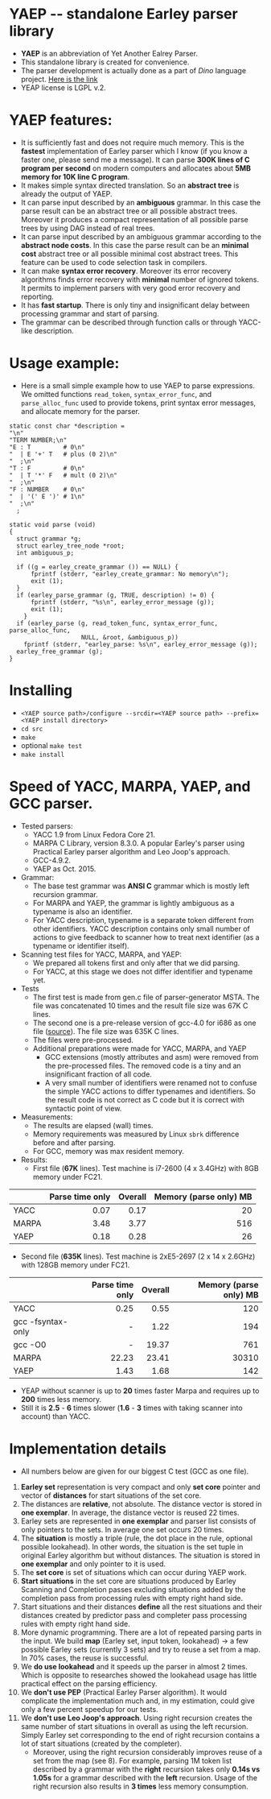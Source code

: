 # YAEP -- standalone Earley parser library
  * **YAEP** is an abbreviation of Yet Another Ealrey Parser.
  * This standalone library is created for convenience.
  * The parser development is actually done as a part of *Dino* language project.
    [Here is the link](https://github.com/dino-lang/dino)
  * YEAP license is LGPL v.2. 
# YAEP features:
  * It is sufficiently fast and does not require much memory.
    This is the **fastest** implementation of Earley parser which I
    know (if you know a faster one, please send me a message). It can parse **300K lines of
    C program per second** on modern computers
    and allocates about **5MB memory for 10K line C program**.
  * It makes simple syntax directed translation.  So an
    **abstract tree** is already the output of YAEP.
  * It can parse input described by an **ambiguous** grammar.  In
    this case the parse result can be an abstract tree or all
    possible abstract trees.  Moreover it produces a compact
    representation of all possible parse trees by using DAG instead
    of real trees.
  * It can parse input described by an ambiguous grammar
    according to the **abstract node costs**.  In this case the parse
    result can be an **minimal cost** abstract tree or all possible
    minimal cost abstract trees.  This feature can be used to code
    selection task in compilers.
  * It can make **syntax error recovery**.  Moreover its error
    recovery algorithms finds error recovery with **minimal** number of
    ignored tokens.  It permits to implement parsers with very good
    error recovery and reporting.
  * It has **fast startup**.  There is only tiny and insignificant delay between
    processing grammar and start of parsing.
  * The grammar can be described through function calls or through YACC-like description.
 
# Usage example:
* Here is a small simple example how to use YAEP to parse expressions.  We omitted functions
  `read_token`, `syntax_error_func`, and `parse_alloc_func` used to provide tokens, print
  syntax error messages, and allocate memory for the parser.

```
static const char *description =
"\n"
"TERM NUMBER;\n"
"E : T         # 0\n"
"  | E '+' T   # plus (0 2)\n"
"  ;\n"
"T : F         # 0\n"
"  | T '*' F   # mult (0 2)\n"
"  ;\n"
"F : NUMBER    # 0\n"
"  | '(' E ')' # 1\n"
"  ;\n"
  ;

static void parse (void)
{
  struct grammar *g;
  struct earley_tree_node *root;
  int ambiguous_p;

  if ((g = earley_create_grammar ()) == NULL) {
      fprintf (stderr, "earley_create_grammar: No memory\n");
      exit (1);
  }
  if (earley_parse_grammar (g, TRUE, description) != 0) {
      fprintf (stderr, "%s\n", earley_error_message (g));
      exit (1);
    }
  if (earley_parse (g, read_token_func, syntax_error_func, parse_alloc_func,
                    NULL, &root, &ambiguous_p))
    fprintf (stderr, "earley_parse: %s\n", earley_error_message (g));
  earley_free_grammar (g);
}
```

# Installing
  * ``<YAEP source path>/configure --srcdir=<YAEP source path> --prefix=<YAEP install directory>``
  * ``cd src``
  * ``make``
  * optional ``make test`` 
  * ``make install``

# Speed of YACC, MARPA, YAEP, and GCC parser.

* Tested parsers:
  * YACC 1.9 from Linux Fedora Core 21.
  * MARPA C Library, version 8.3.0. A popular Earley's parser using Practical Earley parser algorithm
    and Leo Joop's approach.
  * GCC-4.9.2.
  * YAEP as Oct. 2015.
* Grammar:
  * The base test grammar was **ANSI C** grammar which is mostly left recursion grammar.
  * For MARPA and YAEP, the grammar is lightly ambiguous as a typename is also an identifier.
  * For YACC description, typename is a separate token different from
    other identifiers.  YACC description contains only small number of
    actions to give feedback to scanner how to treat next identifier (as a
    typename or identifier itself).
* Scanning test files for YACC, MARPA, and YAEP:
  * We prepared all tokens first and only after that we did parsing.
  * For YACC, at this stage we does not differ identifier and typename yet. 
* Tests
  * The first test is made from gen.c file of parser-generator MSTA.  The file was concatenated
    10 times and the result file size was 67K C lines.
  * The second one is a pre-release version of gcc-4.0 for i686 as one file
    ([source](http://people.csail.mit.edu/smcc/projects/single-file-programs/)).
    The file size was 635K C lines.
  * The files were pre-processed.
  * Additional preparations were made for YACC, MARPA, and YAEP
    * GCC extensions (mostly attributes and asm) were removed from the
      pre-processed files.  The removed code is a tiny and an insignificant
      fraction of all code.
    * A very small number of identifiers were renamed not to confuse the simple
      YACC actions to differ typenames and identifiers.  So the result code
      is not correct as C code but it is correct with syntactic point of view.
* Measurements:
  * The results are elapsed (wall) times.
  * Memory requirements was measured by Linux ``sbrk`` difference before and after parsing.
  * For GCC, memory was max resident memory.
* Results:
  * First file (**67K** lines).  Test machine is i7-2600 (4 x 3.4GHz) with 8GB memory
    under FC21.


|                      |Parse time only  |Overall    |Memory (parse only) MB|
|----------------------|----------------:|----------:|---------------------:|
|YACC                  |   0.07          | 0.17      |   20                 |
|MARPA                 |   3.48          | 3.77      |  516                 |
|YAEP                  |   0.18          | 0.28      |   26                 |

  * Second file (**635K** lines).  Test machine is 2xE5-2697 (2 x 14 x 2.6GHz) with
    128GB memory under FC21.

|                      |Parse time only  |Overall    |Memory (parse only) MB|
|----------------------|----------------:|----------:|---------------------:|
|YACC                  |  0.25           | 0.55      |  120                 |
|gcc -fsyntax-only     |      -          | 1.22      |  194                 |
|gcc -O0               |      -          |19.37      |  761                 |
|MARPA                 | 22.23           |23.41      |30310                 |
|YAEP                  |  1.43           | 1.68      |  142                 |

* YEAP without scanner is up to **20** times faster Marpa and requires up to **200**
times less memory.
* Still it is **2.5** - **6** times slower (**1.6** - **3** times with taking scanner into account) than YACC.

# Implementation details
  * All numbers below are given for our biggest C test (GCC as one file).
  1. **Earley set** representation is very compact and only **set core** pointer and vector of **distances**
     for start situations of the set core.
  2. The distances are **relative**, not absolute.  The distance vector is stored in **one exemplar**.
     In average, the distance vector is reused 22 times.
  3. Earley sets are represented in **one exemplar** and parser list consists of only pointers to the sets.
     In average one set occurs 20 times.
  4. The **situation** is mostly a triple (rule, the dot place in the rule, optional possible lookahead).
     In other words, the situation is the set tuple in original Earley algorithm but without distances.
     The situation is stored in **one exemplar** and only pointer to it is used.
  5. The **set core** is set of situations which can occur during YAEP work.
  6. **Start situations** in the set core are situations produced by Earley Scanning and Completion passes
     excluding situations added by the completion pass from processing rules with empty right hand side.
  7. Start situations and their distances **define** all the rest situations and their distances created by
     predictor pass and completer pass processing rules with empty right hand side.
  8. More dynamic programming.  There are a lot of repeated parsing parts in the input.
     We build **map** (Earley set, input token, lookahead) -> a few possible Earley sets (currently 3 sets)
     and try to reuse a set from a map.  In 70% cases, the reuse is successful.
  9. We **do use lookahead** and it speeds up the parser in almost 2 times.  Which is opposite to 
     researches showed the lookahead usage has little practical effect on the parsing efficiency.
 10. We **don't use PEP** (Practical Earley Parser algorithm).  It would complicate the implementation
     much and, in my estimation, could give only a few percent speedup for our tests.
 11. We **don't use Leo Joop's approach**.  Using right recursion creates the same number of start situations
     in overall as using the left recursion.  Simply Earley set corresponding to the end of right recursion
     contains a lot of start situations (created by the completer).
     * Moreover, using the right recursion considerably improves reuse of a set from the map (see 8).
       For example, parsing 1M token list described by a grammar with the **right** recursion takes only
       **0.14s vs 1.05s** for a grammar described with the **left** recursion.  Usage of the right
       recursion also results in **3 times** less memory consumption.